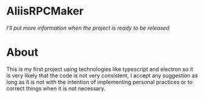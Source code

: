 # AliisRPCMaker
_I'll put more information when the project is ready to be released_

# About
This is my first project using technologies like typescript and electron so it is very likely that the code is not very consistent, I accept any suggestion as long as it is not with the intention of implementing personal practices or to correct things when it is not necessary.
